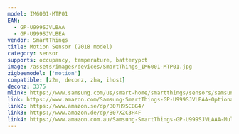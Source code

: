 ```yaml
---
model: IM6001-MTP01
EAN: 
  - GP-U999SJVLBAA
  - GP-U999SJVLBEA
vendor: SmartThings
title: Motion Sensor (2018 model)
category: sensor
supports: occupancy, temperature, batterypct
image: /assets/images/devices/SmartThings_IM6001-MTP01.jpg
zigbeemodel: ['motion']
compatible: [z2m, deconz, zha, ihost]
deconz: 3375
mlink: https://www.samsung.com/us/smart-home/smartthings/sensors/samsung-smartthings-motion-sensor-2018-gp-u999sjvlbaa/
link: https://www.amazon.com/Samsung-SmartThings-GP-U999SJVLBAA-Optional-Automated/dp/B07F8ZHBLS
link2: https://www.amazon.se/dp/B07H9SCBG4/
link3: https://www.amazon.de/dp/B07XZC3H4F
link4: https://www.amazon.com.au/Samsung-SmartThings-GP-U999SJVLAAA-Multipurpose-GP-U999SJVLBAA/dp/B07F8ZHBLS
---
```

